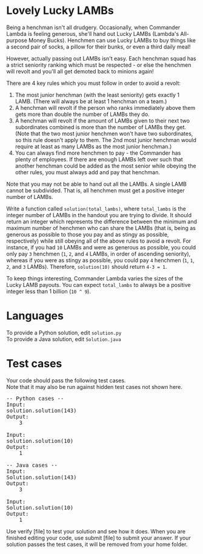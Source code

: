 Lovely Lucky LAMBs
==================

Being a henchman isn't all drudgery. Occasionally, when Commander Lambda is feeling generous, she'll hand out Lucky LAMBs (Lambda's All-purpose Money Bucks). Henchmen can use Lucky LAMBs to buy things like a second pair of socks, a pillow for their bunks, or even a third daily meal!

However, actually passing out LAMBs isn't easy. Each henchman squad has a strict seniority ranking which must be respected - or else the henchmen will revolt and you'll all get demoted back to minions again! 

There are 4 key rules which you must follow in order to avoid a revolt:
1. The most junior henchman (with the least seniority) gets exactly 1 LAMB.  (There will always be at least 1 henchman on a team.)
2. A henchman will revolt if the person who ranks immediately above them gets more than double the number of LAMBs they do.
3. A henchman will revolt if the amount of LAMBs given to their next two subordinates combined is more than the number of LAMBs they get.  (Note that the two most junior henchmen won't have two subordinates, so this rule doesn't apply to them.  The 2nd most junior henchman would require at least as many LAMBs as the most junior henchman.)
4. You can always find more henchmen to pay - the Commander has plenty of employees.  If there are enough LAMBs left over such that another henchman could be added as the most senior while obeying the other rules, you must always add and pay that henchman.

Note that you may not be able to hand out all the LAMBs. A single LAMB cannot be subdivided. That is, all henchmen must get a positive integer number of LAMBs.

Write a function called `solution(total_lambs)`, where `total_lambs` is the integer number of LAMBs in the handout you are trying to divide. It should return an integer which represents the difference between the minimum and maximum number of henchmen who can share the LAMBs (that is, being as generous as possible to those you pay and as stingy as possible, respectively) while still obeying all of the above rules to avoid a revolt.  For instance, if you had `10` LAMBs and were as generous as possible, you could only pay `3` henchmen (`1`, `2`, and `4` LAMBs, in order of ascending seniority), whereas if you were as stingy as possible, you could pay `4` henchmen (`1`, `1`, `2`, and `3` LAMBs). Therefore, `solution(10)` should return `4-3 = 1`.

To keep things interesting, Commander Lambda varies the sizes of the Lucky LAMB payouts. You can expect `total_lambs` to always be a positive integer less than 1 billion (`10 ^ 9`).

Languages
=========

To provide a Python solution, edit `solution.py`  
To provide a Java solution, edit `Solution.java`

Test cases
==========
Your code should pass the following test cases.  
Note that it may also be run against hidden test cases not shown here.

<pre>
-- Python cases --
Input:
solution.solution(143)
Output:
    3

Input:
solution.solution(10)
Output:
    1

-- Java cases --
Input:
Solution.solution(143)
Output:
    3

Input:
Solution.solution(10)
Output:
    1
</pre>

Use verify [file] to test your solution and see how it does. When you are finished editing your code, use submit [file] to submit your answer. If your solution passes the test cases, it will be removed from your home folder.
